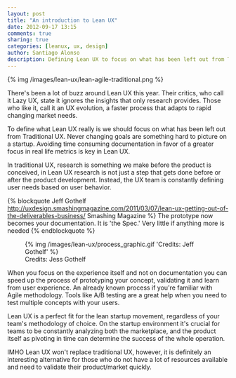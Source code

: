 ```yaml
---
layout: post
title: "An introduction to Lean UX"
date: 2012-09-17 13:15
comments: true
sharing: true
categories: [leanux, ux, design]
author: Santiago Alonso
description: Defining Lean UX to focus on what has been left out from Traditional UX
---
```


{% img /images/lean-ux/lean-agile-traditional.png %}

There's been a lot of buzz around Lean UX this year. Their critics, who call it Lazy UX, state it ignores the insights that only research provides. Those who like it, call it an UX evolution, a faster process that adapts to rapid changing market needs.

To define what Lean UX really is we should focus on what has been left out from Traditional UX. Never changing goals are something hard to picture on a startup. Avoiding time consuming documentation in favor of a greater focus in real life metrics is key in Lean UX.

In traditional UX, research is something we make before the product is conceived, in Lean UX research is not just a step that gets done before or after the product development. Instead, the UX team is constantly defining user needs based on user behavior.

{% blockquote Jeff Gothelf http://uxdesign.smashingmagazine.com/2011/03/07/lean-ux-getting-out-of-the-deliverables-business/ Smashing Magazine %}
The prototype now becomes your documentation. It is 'the Spec.' Very little if anything more is needed
{% endblockquote %}

<figure>
  {% img /images/lean-ux/process_graphic.gif 'Credits: Jeff Gothelf' %}
  <figcaption>Credits: Jess Gothelf</figcaption>
</figure>

When you focus on the experience itself and not on documentation you can speed up the process of prototyping your concept, validating it and learn from user experience. An already known process if you're familiar with Agile methodology. Tools like A/B testing are a great help when you need to test multiple concepts with your users.

Lean UX is a perfect fit for the lean startup movement, regardless of your team's methodology of choice.
On the startup environment it's crucial for teams to be constantly analyzing both the marketplace, and the product itself as pivoting in time can determine the success of the whole operation.

IMHO Lean UX won't replace traditional UX, however, it is definitely an interesting alternative for those who do not have a lot of resources available and need to validate their product/market quickly.
